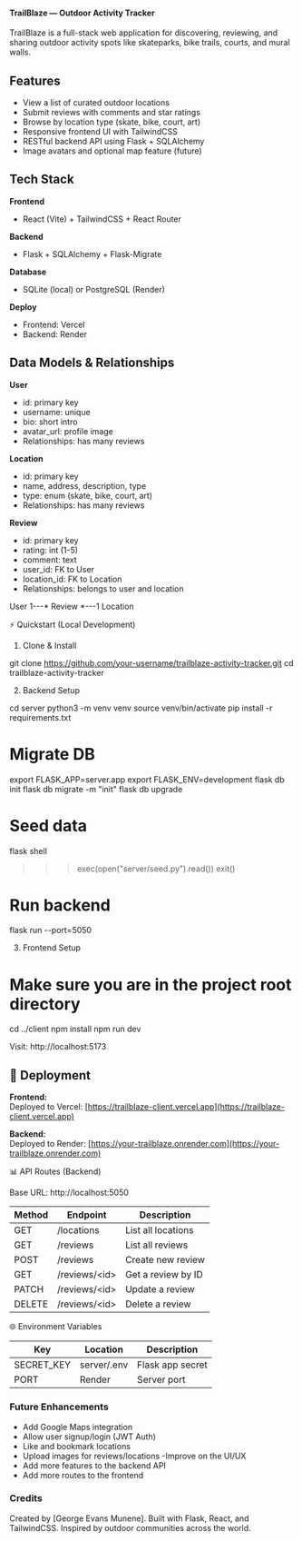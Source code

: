 #### TrailBlaze — Outdoor Activity Tracker

TrailBlaze is a full-stack web application for discovering, reviewing, and sharing outdoor activity spots like skateparks, bike trails, courts, and mural walls.

## Features

- View a list of curated outdoor locations
- Submit reviews with comments and star ratings
- Browse by location type (skate, bike, court, art)
- Responsive frontend UI with TailwindCSS
- RESTful backend API using Flask + SQLAlchemy
- Image avatars and optional map feature (future)

## Tech Stack

**Frontend**
- React (Vite) + TailwindCSS + React Router

**Backend**
- Flask + SQLAlchemy + Flask-Migrate

**Database**
- SQLite (local) or PostgreSQL (Render)

**Deploy**
- Frontend: Vercel
- Backend: Render

## Data Models & Relationships

**User**
- id: primary key
- username: unique
- bio: short intro
- avatar_url: profile image
- Relationships: has many reviews

**Location**
- id: primary key
- name, address, description, type
- type: enum (skate, bike, court, art)
- Relationships: has many reviews

**Review**
- id: primary key
- rating: int (1-5)
- comment: text
- user_id: FK to User
- location_id: FK to Location
- Relationships: belongs to user and location

User 1---* Review *---1 Location

⚡ Quickstart (Local Development)

1. Clone & Install

git clone https://github.com/your-username/trailblaze-activity-tracker.git
cd trailblaze-activity-tracker

2. Backend Setup

cd server
python3 -m venv venv
source venv/bin/activate
pip install -r requirements.txt

# Migrate DB
export FLASK_APP=server.app
export FLASK_ENV=development
flask db init
flask db migrate -m "init"
flask db upgrade

# Seed data
flask shell
>>> exec(open("server/seed.py").read())
>>> exit()

# Run backend
flask run --port=5050

3. Frontend Setup

# Make sure you are in the project root directory
cd ../client
npm install
npm run dev

Visit: http://localhost:5173

## 🚀 Deployment

**Frontend:**  
Deployed to Vercel: [https://trailblaze-client.vercel.app](https://trailblaze-client.vercel.app)

**Backend:**  
Deployed to Render: [https://your-trailblaze.onrender.com](https://your-trailblaze.onrender.com)

📊 API Routes (Backend)

Base URL: http://localhost:5050

| Method | Endpoint         | Description         |
|--------|------------------|---------------------|
| GET    | /locations       | List all locations  |
| GET    | /reviews         | List all reviews    |
| POST   | /reviews         | Create new review   |
| GET    | /reviews/&lt;id&gt; | Get a review by ID  |
| PATCH  | /reviews/&lt;id&gt; | Update a review      |
| DELETE | /reviews/&lt;id&gt; | Delete a review      |

🌐 Environment Variables

| Key         | Location      | Description        |
|-------------|--------------|-------------------|
| SECRET_KEY  | server/.env  | Flask app secret  |
| PORT        | Render       | Server port       |

### Future Enhancements

- Add Google Maps integration
- Allow user signup/login (JWT Auth)
- Like and bookmark locations
- Upload images for reviews/locations
-Improve on the UI/UX 
- Add more features to the backend API
- Add more routes to the frontend

### Credits

Created by [George Evans Munene]. Built with Flask, React, and TailwindCSS. Inspired by outdoor communities across the world.

